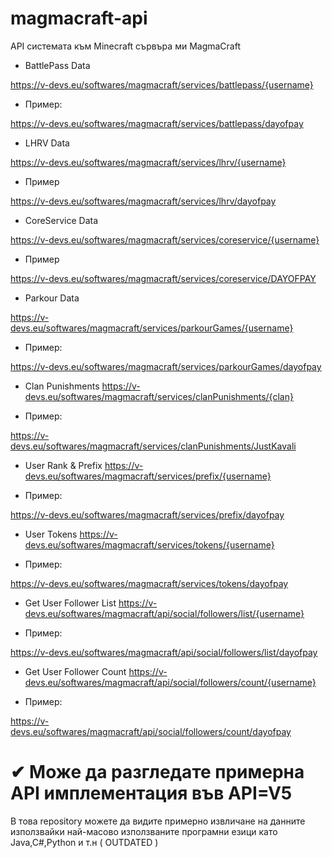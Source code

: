 # magmacraft-api
API системата към Minecraft сървъра ми MagmaCraft

* BattlePass Data

https://v-devs.eu/softwares/magmacraft/services/battlepass/{username}

* Пример: 

https://v-devs.eu/softwares/magmacraft/services/battlepass/dayofpay

* LHRV Data

https://v-devs.eu/softwares/magmacraft/services/lhrv/{username}

* Пример

https://v-devs.eu/softwares/magmacraft/services/lhrv/dayofpay

* CoreService Data

https://v-devs.eu/softwares/magmacraft/services/coreservice/{username}

* Пример

https://v-devs.eu/softwares/magmacraft/services/coreservice/DAYOFPAY
* Parkour Data

https://v-devs.eu/softwares/magmacraft/services/parkourGames/{username}

* Пример:

https://v-devs.eu/softwares/magmacraft/services/parkourGames/dayofpay

* Clan Punishments
https://v-devs.eu/softwares/magmacraft/services/clanPunishments/{clan}

* Пример:

https://v-devs.eu/softwares/magmacraft/services/clanPunishments/JustKavali



* User Rank & Prefix
https://v-devs.eu/softwares/magmacraft/services/prefix/{username}

* Пример:

https://v-devs.eu/softwares/magmacraft/services/prefix/dayofpay




* User Tokens
https://v-devs.eu/softwares/magmacraft/services/tokens/{username}

* Пример:

https://v-devs.eu/softwares/magmacraft/services/tokens/dayofpay




* Get User Follower List
https://v-devs.eu/softwares/magmacraft/api/social/followers/list/{username}

* Пример:

https://v-devs.eu/softwares/magmacraft/api/social/followers/list/dayofpay

* Get User Follower Count
https://v-devs.eu/softwares/magmacraft/api/social/followers/count/{username}

* Пример:

https://v-devs.eu/softwares/magmacraft/api/social/followers/count/dayofpay
# ✔ Може да разгледате примерна API имплементация във API=V5

В това repository можете да видите примерно извличане на данните използвайки най-масово използваните програмни езици като Java,C#,Python и т.н ( OUTDATED )
